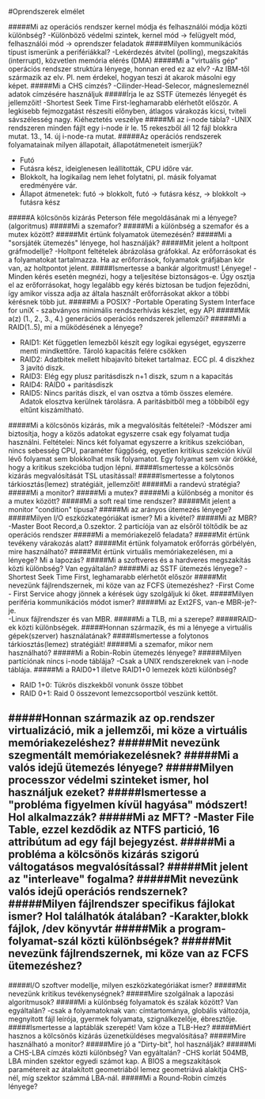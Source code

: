 #Oprendszerek elmélet

#####Mi az operációs rendszer kernel módja és felhasználói módja közti különbség?
   -Különböző védelmi szintek, kernel mód -> felügyelt mód, felhasználói mód -> oprendszer feladatok
#####Milyen kommunikációs típust ismerünk a perifériákkal?
   -Lekérdezés átvitel (polling), megszakítás (interrupt), közvetlen memória elérés (DMA)
#####Mi a "virtuális gép" operációs rendszer struktúra lényege, honnan ered ez az elv?
   -Az IBM-től származik az elv. Pl. nem érdekel, hogyan teszi át akarok másolni egy képet.
#####Mi a CHS címzés?
   -Cilinder-Head-Selecor, mágneslemeznél adatok címzésére használjuk
#####Írja le az SSTF ütemezés lényegét és jellemzőit!
   -Shortest Seek Time First-leghamarabb elérhetőt először. A legkisebb fejmozgatást részesíti előnyben, átlagos várakozás kicsi,
   tviteli sávszélesség nagy. Kiéheztetés veszélye
#####Mi az i-node tábla?
   -UNIX rendszeren minden fájlt egy i-node ír le. 15 rekeszből áll 12 fájl blokkra mutat. 13., 14. új i-node-ra mutat.
#####Az operációs rendszerek folyamatainak milyen állapotait, állapotátmeneteit ismerjük?
   - Futó
   - Futásra kész, ideiglenesen leállították, CPU időre vár.
   - Blokkolt, ha logikailag nem lehet folytatni, pl. másik folyamat eredményére vár.
   - Állapot átmenetek: futó -> blokkolt, futó -> futásra kész, -> blokkolt -> futásra kész

#####A kölcsönös kizárás Peterson féle megoldásának mi a lényege? (algoritmus)
#####Mi a szemafor?
#####Mi a különbség a szemafor és a mutex között?
#####Mit értünk folyamatok ütemezésén?
#####Mi a "sorsjáték ütemezés" lényege, hol használják?
#####Mit jelent a holtpont gráfmodellje?
   -Holtpont feltételek ábrázolása gráfokkal. Az erőforrásokat és a folyamatokat tartalmazza. Ha az erőforrások, folyamatok gráfjában kör van, az holtpontot jelent.
#####Ismertesse a bankár algoritmust! Lényege!
   -Minden kérés esetén megnézi, hogy a teljesítése biztonságos-e. Úgy osztja el az erőforrásokat, hogy legalább egy kérés biztosan be tudjon fejeződni, így amikor vissza adja az általa használt erőforrásokat akkor a többi kérésnek több jut.
#####Mi a POSIX?
   -Portable Operating System Interface for uniX - szabványos minimális rendszerhívás készlet, egy API
#####Mik a(z) (1., 2., 3., 4.) generációs operációs rendszerek jellemzői?
#####Mi a RAID(1..5), mi a működésének a lényege?
   - RAID1: Két független lemezből készít egy logikai egységet, egyszerre menti mindkettőre. Tároló kapacitás felére csökken
   - RAID2: Adatbitek mellett hibajavító biteket tartalmaz. ECC pl. 4 diszkhez 3 javító diszk.
   - RAID3: Elég egy plusz paritásdiszk n+1 diszk, szum n a kapacitás
   - RAID4: RAID0 + paritásdiszk
   - RAID5: Nincs paritás diszk, el van osztva a tömb összes elemére. Adatok elosztva kerülnek tárolásra. A paritásbitből meg a többiből egy eltűnt kiszámítható.

#####Mi a kölcsönös kizárás, mik a megvalósítás feltételei?
   -Módszer ami biztosítja, hogy a közös adatokat egyszerre csak egy folyamat tudja használni. Feltételei: Nincs két folyamat egyszerre a kritikus szekcióban, nincs sebesség CPU, paraméter függőség, egyetlen kritikus szekción kívül lévő folyamat sem blokkolhat msik folyamatot. Egy folyamat sem vár örökké, hogy a kritikus szekcióba tudjon lépni.
#####Ismertesse a kölcsönös kizárás megvalósítását TSL utasítással!
#####Ismertesse a folytonos tárkiosztás(lemez) stratégiáit, jellemzőit!
#####Mi a randevú stratégia?
#####Mi a monitor?
#####Mi a mutex?
#####Mi a különbség a monitor és a mutex között?
#####Mi a soft real time rendszer?
#####Mit jelent a monitor "condition" típusa?
#####Mi az arányos ütemezés lényege?
#####Milyen I/O eszközkategóriákat ismer? Mi a kivétel?
#####Mi az MBR?
   -Master Boot Record,a 0.szektor. 2 particíója van az elsőről töltődik be az operációs rendszer
#####Mi a memóriakezelő feladata?
#####Mit értünk tevékeny várakozás alatt?
#####Mit értünk folyamatok erőforrás görbélyén, mire használható?
#####Mit értünk virtuális memóriakezelésen, mi a lényege? Mi a lapozás?
#####Mi a szoftveres és a hardveres megszakítás közti különbség? Van egyáltalán?
#####Mi az SSTF ütemezés lényege?
   -Shortest Seek Time First, leghamarabb elérhetőt először
#####Mit nevezünk fájlrendszernek, mi köze van az FCFS ütemezéshez?
   -First Come - First Service ahogy jönnek a kérések úgy szolgáljuk ki őket.
#####Milyen periféria kommunikációs módot ismer?
#####Mi az Ext2FS, van-e MBR-je?-je.   
   -Linux fájlrendszer és van MBR.
#####Mi a TLB, mi a szerepe?
#####RAID-ek közti különbségek.
#####Honnan származik, és mi a lényege a virtuális gépek(szerver) használatának?
#####Ismertesse a folytonos tárkiosztás(lemez) stratégiáit!
#####Mi a szemafor, mikor nem használható?
#####Mi a Robin-Robin ütemezés lényege?
#####Milyen partíciónak nincs i-node táblája?
   -Csak a UNIX rendszereknek van i-node táblája.
#####Mi a RAID0+1 illetve RAID1+0 lemezek közti különbség?
   - RAID 1+0: Tükrös diszkekből vonunk össze többet
   - RAID 0+1: Raid 0 összevont lemezcsoportból veszünk kettőt.

#####Honnan származik az op.rendszer virtualizáció, mik a jellemzői, mi köze a virtuális memóriakezeléshez?
#####Mit nevezünk szegmentált memóriakezelésnek?
#####Mi a valós idejű ütemezés lényege?
#####Milyen processzor védelmi szinteket ismer, hol használjuk ezeket?
#####Ismertesse a "probléma figyelmen kívül hagyása" módszert! Hol alkalmazzák?
#####Mi az MFT?
   -Master File Table, ezzel kezdődik az NTFS partició, 16 attribútum ad egy fájl bejegyzést.
#####Mi a probléma a kölcsönös kizárás szigorú váltogatásos megvalósítással?
#####Mit jelent az "interleave" fogalma?
#####Mit nevezünk valós idejű operációs rendszernek?
#####Milyen fájlrendszer specifikus fájlokat ismer? Hol találhatók átalában?
   -Karakter,blokk fájlok, /dev könyvtár
#####Mik a program-folyamat-szál közti különbségek?
#####Mit nevezünk fájlrendszernek, mi köze van az FCFS ütemezéshez?
   -
#####I/O szoftver modellje, milyen eszközkategóriákat ismer?
#####Mit nevezünk kritikus tevékenységnek?
#####Mire szolgálnak a lapozási algoritmusok?
#####Mi a különbség folyamatok és szálak között? Van egyáltalán?
   -csak a folyamatoknak van: címtartománya, globális változója, megnyitott fájl leírója, gyermek folyamata, szignálkezelője, ébresztője.
#####Ismertesse a laptáblák szerepét! Vam köze a TLB-Hez?
#####Miért hasznos a kölcsönös kizárás üzenetküldéses megvalósítása?
#####Mire használható a monitor?
#####Mire jó a "Dirty-bit", hol használják?
#####Mi a CHS-LBA címzés közti különbség? Van egyáltalán?
   -CHS korlát 504MB, LBA minden szektor egyedi számot kap. A BIOS a megszakítások paramétereit az átalakított geometriából lemez geometriává alakítja CHS-nél, míg szektor számmá LBA-nál.
#####Mi a Round-Robin címzés lényege?
